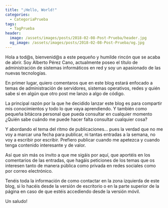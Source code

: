 ```yaml
---
title: "¡Hello, World!"
categories:
  - CategoriaPrueba
tags:
  - TagPrueba
header:
  image: /assets/images/posts/2018-02-08-Post-Prueba/header.jpg
  og_image: /assets/images/posts/2018-02-08-Post-Prueba/og.jpg
---
```


Hola a tod@s, bienvenid@s a este pequeño y humilde rincón que se acaba de abrir. Soy Alberto Pérez Cano, actualmente poseo el título de administración de sistemas informáticos en red y soy un apasionado de las nuevas tecnologías.

En primer lugar, quiero comentaros que en este blog estará enfocado a temas de administración de servidores, sistemas operativos, redes y quién sabe si en algún que otro post me lanzo a algo de código.

La principal razón por la que he decidido lanzar este blog es para compartir mis conocimientos y todo lo que vaya aprendiendo. Y también como pequeña bitácora personal que pueda consultar en cualquier momento ¿Quién sabe cuándo me puede hacer falta consultar cualquier cosa?

Y abordando el tema del ritmo de publicaciones… pues la verdad que no me voy a marcar una fecha para publicar, ni tantas entradas a la semana, no voy a escribir por escribir. Prefiero publicar cuando me apetezca y cuando tenga contenido interesante y de valor.

Así que sin más os invito a que me sigáis por aquí, que aportéis en los comentarios de las entradas, que hagáis peticiones de los temas que os interesen tanto de manera pública como privada en redes sociales como por correo electrónico.

Tenéis toda la información de como contactar en la zona izquierda de este blog, si lo hacéis desde la versión de escritorio o en la parte superior de la página en caso de que estéis accediendo desde la versión móvil.

Un saludo!